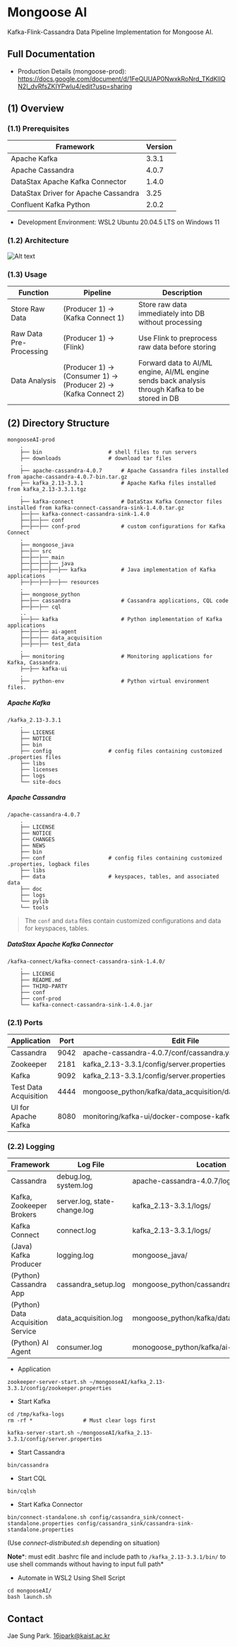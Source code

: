 # Mongoose AI
Kafka-Flink-Cassandra Data Pipeline Implementation for Mongoose AI.

## Full Documentation
* Production Details (mongoose-prod): https://docs.google.com/document/d/1FeQUUAP0NwxkRoNrd_TKdKlIQN2l_dvRfsZKIYPwlu4/edit?usp=sharing

## (1) Overview

### (1.1) Prerequisites
| Framework         | Version |
| ----------------- | ------------- |
| Apache Kafka      | 3.3.1  |
| Apache Cassandra  | 4.0.7  |
| DataStax Apache Kafka Connector | 1.4.0 |
| DataStax Driver for Apache Cassandra | 3.25 |
| Confluent Kafka Python | 2.0.2 |

* Development Environment: WSL2 Ubuntu 20.04.5 LTS on Windows 11

### (1.2) Architecture
![Alt text](/architecture.jpg?raw=true "Data Pipeline Architecture")

### (1.3) Usage
| Function | Pipeline | Description |
| -------- | -------- | ----------- |
| Store Raw Data | (Producer 1) → (Kafka Connect 1) | Store raw data immediately into DB without processing |
| Raw Data Pre-Processing | (Producer 1) → (Flink) | Use Flink to preprocess raw data before storing |
| Data Analysis | (Producer 1) → (Consumer 1) → (Producer 2) → (Kafka Connect 2) | Forward data to AI/ML engine, AI/ML engine sends back analysis through Kafka to be stored in DB |

## (2) Directory Structure

```
mongooseAI-prod
    .
    ├── bin                     # shell files to run servers
    ├── downloads               # download tar files
    .
    ├── apache-cassandra-4.0.7      # Apache Cassandra files installed from apache-cassandra-4.0.7-bin.tar.gz
    ├── kafka_2.13-3.3.1            # Apache Kafka files installed from kafka_2.13-3.3.1.tgz
    .
    ├── kafka-connect               # DataStax Kafka Connector files installed from kafka-connect-cassandra-sink-1.4.0.tar.gz
    ├──├── kafka-connect-cassandra-sink-1.4.0
    ├──├──├── conf
    ├──├──├── conf-prod             # custom configurations for Kafka Connect
    .
    ├── mongoose_java
    ├──├── src
    ├──├──├── main
    ├──├──├──├── java
    ├──├──├──├──├── kafka           # Java implementation of Kafka applications
    ├──├──├──├──├── resources
    .
    ├── mongoose_python
    ├──├── cassandra                # Cassandra applications, CQL code
    ├──├──├── cql
    ..
    ├──├── kafka                    # Python implementation of Kafka applications
    ├──├──├── ai-agent
    ├──├──├── data_acquisition
    ├──├──├── test_data
    .
    ├── monitoring                  # Monitoring applications for Kafka, Cassandra.
    ├──├── kafka-ui
    .
    ├── python-env                  # Python virtual environment files.
```

##### Apache Kafka
```
/kafka_2.13-3.3.1
    .
    ├── LICENSE
    ├── NOTICE
    ├── bin                   
    ├── config                  # config files containing customized .properties files
    ├── libs                    
    ├── licenses
    ├── logs
    └── site-docs
```

##### Apache Cassandra
```
/apache-cassandra-4.0.7
    .
    ├── LICENSE
    ├── NOTICE
    ├── CHANGES
    ├── NEWS
    ├── bin                   
    ├── conf                    # config files containing customized .properties, logback files
    ├── libs                    
    ├── data                    # keyspaces, tables, and associated data
    ├── doc
    ├── logs
    └── pylib
    └── tools
```
> The `conf` and `data` files contain customized configurations and data for keyspaces, tables.

##### DataStax Apache Kafka Connector
```
/kafka-connect/kafka-connect-cassandra-sink-1.4.0/
    .
    ├── LICENSE
    ├── README.md
    ├── THIRD-PARTY
    ├── conf
    ├── conf-prod
    └── kafka-connect-cassandra-sink-1.4.0.jar
```

### (2.1) Ports
| Application | Port | Edit File |
| ----------- | ---- | --------- |
| Cassandra | 9042 | apache-cassandra-4.0.7/conf/cassandra.yaml |
| Zookeeper | 2181 | kafka_2.13-3.3.1/config/server.properties|
| Kafka | 9092 | kafka_2.13-3.3.1/config/server.properties |
| Test Data Acquisition | 4444 | mongoose_python/kafka/data_acquisition/data_acquisition.py |
| UI for Apache Kafka | 8080 | monitoring/kafka-ui/docker-compose-kafka-ui.yaml |

### (2.2) Logging
| Framework | Log File | Location |
| ----------- | ---- | --------- |
| Cassandra | debug.log, system.log | apache-cassandra-4.0.7/logs/ |
| Kafka, Zookeeper Brokers | server.log, state-change.log | kafka_2.13-3.3.1/logs/ |
| Kafka Connect | connect.log | kafka_2.13-3.3.1/logs/ |
| (Java) Kafka Producer | logging.log | mongoose_java/ |
| (Python) Cassandra App | cassandra_setup.log | mongoose_python/cassandra/logs/ |
| (Python) Data Acquisition Service | data_acquisition.log | mongoose_python/kafka/data_acquisition/logs/ |
| (Python) AI Agent | consumer.log | monogoose_python/kafka/ai-agent/logs/ |

* Application
```
zookeeper-server-start.sh ~/mongooseAI/kafka_2.13-3.3.1/config/zookeeper.properties
```

* Start Kafka
```
cd /tmp/kafka-logs
rm -rf *                # Must clear logs first

kafka-server-start.sh ~/mongooseAI/kafka_2.13-3.3.1/config/server.properties
```

* Start Cassandra
```
bin/cassandra
```

* Start CQL
```
bin/cqlsh
```

* Start Kafka Connector
```
bin/connect-standalone.sh config/cassandra_sink/connect-standalone.properties config/cassandra_sink/cassandra-sink-standalone.properties
```
(Use *connect-distributed.sh* depending on situation)

**Note***: must edit .bashrc file and include path to `/kafka_2.13-3.3.1/bin/` to use shell commands without having to input full path*

* Automate in WSL2 Using Shell Script
```
cd mongooseAI/
bash launch.sh
```

## Contact
Jae Sung Park.
16jpark@kaist.ac.kr
